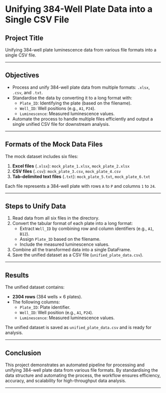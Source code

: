# **Unifying 384-Well Plate Data into a Single CSV File**

## **Project Title**
Unifying 384-well plate luminescence data from various file formats into a single CSV file.

---

## **Objectives**
- Process and unify 384-well plate data from multiple formats: `.xlsx`, `.csv`, and `.txt`.
- Standardise the data by converting it to a long format with:
  - `Plate_ID`: Identifying the plate (based on the filename).
  - `Well_ID`: Well positions (e.g., `A1`, `P24`).
  - `Luminescence`: Measured luminescence values.
- Automate the process to handle multiple files efficiently and output a single unified CSV file for downstream analysis.

---

## **Formats of the Mock Data Files**
The mock dataset includes six files:
1. **Excel files** (`.xlsx`): `mock_plate_1.xlsx`, `mock_plate_2.xlsx`
2. **CSV files** (`.csv`): `mock_plate_3.csv`, `mock_plate_4.csv`
3. **Tab-delimited text files** (`.txt`): `mock_plate_5.txt`, `mock_plate_6.txt`

Each file represents a 384-well plate with rows `A` to `P` and columns `1` to `24`.

---

## **Steps to Unify Data**
1. Read data from all six files in the directory.
2. Convert the tabular format of each plate into a long format:
   - Extract `Well_ID` by combining row and column identifiers (e.g., `A1`, `B12`).
   - Assign `Plate_ID` based on the filename.
   - Include the measured luminescence values.
3. Combine all the transformed data into a single DataFrame.
4. Save the unified dataset as a CSV file (`unified_plate_data.csv`).

---

## **Results**
The unified dataset contains:
- **2304 rows** (384 wells × 6 plates).
- The following columns:
  - `Plate_ID`: Plate identifier.
  - `Well_ID`: Well position (e.g., `A1`, `P24`).
  - `Luminescence`: Measured luminescence values.

The unified dataset is saved as `unified_plate_data.csv` and is ready for analysis.

---

## **Conclusion**
This project demonstrates an automated pipeline for processing and unifying 384-well plate data from various file formats. By standardising the data structure and automating the process, the workflow ensures efficiency, accuracy, and scalability for high-throughput data analysis.

---
